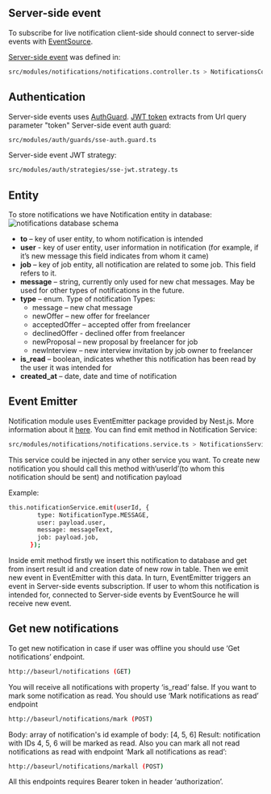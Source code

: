 ## Server-side event
To subscribe for live notification client-side should connect to server-side events with [EventSource](https://developer.mozilla.org/en-US/docs/Web/API/EventSource).

[Server-side event](https://docs.nestjs.com/techniques/server-sent-events) was defined in:

```bash
src/modules/notifications/notifications.controller.ts > NotificationsController > sendNotification
```
## Authentication

Server-side events uses [AuthGuard](https://docs.nestjs.com/guards).
[JWT token](https://jwt.io/) extracts from Url query parameter "token"
Server-side event auth guard:
```bash
src/modules/auth/guards/sse-auth.guard.ts
```
Server-side event JWT strategy:
```bash
src/modules/auth/strategies/sse-jwt.strategy.ts
```
## Entity

To store notifications we have Notification entity in database:
![notifications database schema](https://i.imgur.com/YDRvuUG.png)
- **to** – key of user entity, to whom notification is intended
- **user** - key of user entity, user information in notification (for example, if it’s new message this field indicates from whom it came)
- **job** – key of job entity, all notification are related to some job. This field refers to it.
- **message** – string, currently only used for new chat messages. May be used for other types of notifications in the future.
- **type** – enum. Type of notification
 Types:
	- message – new chat message
	- newOffer – new offer for freelancer
	- acceptedOffer – accepted offer from freelancer
	- declinedOffer - declined offer from freelancer
	- newProposal – new proposal by freelancer for job
	- newInterview – new interview invitation by job owner to freelancer
- **is_read** – boolean, indicates whether this notification has been read by the user it was intended for
- **created_at** – date, date and time of notification

## Event Emitter

Notification module uses EventEmitter package provided by Nest.js. More information about it [here](https://docs.nestjs.com/techniques/events).
You can find emit method in Notification Service:
```bash
src/modules/notifications/notifications.service.ts > NotificationsService > emit
```
This service could be injected in any other service you want. To create new notification you should call this method with‘userId’(to whom this notification should be sent) and notification payload

Example:
```bash
this.notificationService.emit(userId, {
        type: NotificationType.MESSAGE,
        user: payload.user,
        message: messageText,
        job: payload.job,
      });
```

Inside emit method firstly we insert this notification to database and get from insert result id and creation date of new row in table. Then we emit new event in EventEmitter with this data. In turn, EventEmitter triggers an event in Server-side events subscription. If user to whom this notification is intended for, connected to Server-side events by EventSource he will receive new event.

##  Get new notifications

To get new notification in case if user was offline you should use ‘Get notifications’ endpoint.
```bash
http://baseurl/notifications (GET)
```
You will receive all notifications with property ‘is_read’ false.
If you want to mark some notification as read. You should use ‘Mark notifications as read’ endpoint
```bash
http://baseurl/notifications/mark (POST)
```
Body: array of notification's id
example of body: [4, 5, 6]
Result: notification with IDs 4, 5, 6 will be marked as read.
Also you can mark all not read notifications as read with endpoint ‘Mark all notifications as read’:
```bash
http://baseurl/notifications/markall (POST)
```
All this endpoints requires Bearer token in header ‘authorization’.
